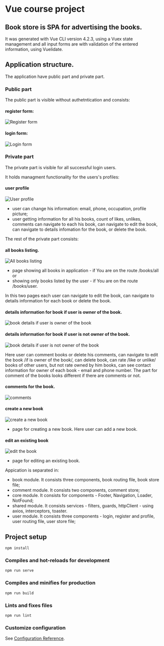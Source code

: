 # Vue course project

## Book store is SPA for advertising the books.

It was generated with Vue CLI version 4.2.3, using a Vuex state management and all input forms are with validation of the entered information, using Vuelidate.

## Application structure.

The application have public part and private part.

### Public part

The public part is visible without authetntication and consists: 

#### register form:  
![Register form](/images/userRegister.png)

#### login form:
![Login form](/images/userLogin.png)

### Private part

The private part is visible for all successful login users.

It holds managment functionality for the users's profiles:

#### user profile
![User profile](/images/userProfile.png)

- user can change his information: email, phone, occupation, profile picture;
- user getting information for all his books, count of likes, unlikes, comments can navigate to each his book, can navigate to edit the book, can navigate to details infomation for the book, or delete the book.

The rest of the private part consists:
#### all books listing.
![All books listing](/images/allBooks.png)

- page showing all books in application - if You are on the route /books/all or 
- showing only books listed by the user - if You are on the route /books/user. 

In this two pages each user can navigate to edit the book, can navigate to details information for each book or delete the book. 

#### details information for book if user is owner of the book.
![book details if user is owner of the book](https://github.com/TodorovStanimir/vue-course-project/blob/master/images/bookDetails%20if%20user%20is%20owner%20book.png)

#### details information for book if user is not owner of the book.
![book details if user is not owner of the book](https://github.com/TodorovStanimir/vue-course-project/blob/master/images/bookDetails%20if%20user%20is%20not%20owner%20book.png)

Here user can comment books or delete his comments, can navigate to edit the book /if is owner of the book/, can delete book, can rate /like or unlike/ books of other users, but not rate owned by him books, can see contact information for owner of each book - email and phone number. The part for comment of the books looks different if there are comments or not.

#### comments for the book.
![comments](/images/bookComments.png)

#### create a new book
![create a new book](/images/bookCreate.png)

- page for creating a new book. Here user can add a new book.

#### edit an existing book
![edit the book](/images/bookEdit.png)

- page for editing an existing book.

Appication is separated in:

- book module. It consists three components, book routing file, book store file;
- comment module. It consists two components, comment store;
- core module. It consists for components - Footer, Navigation, Loader, NotFound;
- shared module. It consists services - filters, guards, httpClient - using axios, interceptors, toaster.
- user module. It consists three components - login, register and profile, user routing file, user store file;

## Project setup
```
npm install
```

### Compiles and hot-reloads for development
```
npm run serve
```

### Compiles and minifies for production
```
npm run build
```

### Lints and fixes files
```
npm run lint
```

### Customize configuration
See [Configuration Reference](https://cli.vuejs.org/config/).
